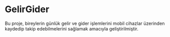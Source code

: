 # GelirGider
Bu proje, bireylerin günlük gelir ve gider işlemlerini mobil cihazlar üzerinden kaydedip takip edebilmelerini sağlamak amacıyla geliştirilmiştir.
